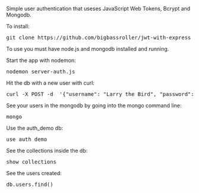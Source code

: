 Simple user authentication that useses JavaScript Web Tokens, Bcrypt and Mongodb.

To install:
<pre>git clone https://github.com/bigbassroller/jwt-with-express</pre>

To use you must have node.js and mongodb installed and running.

Start the app with nodemon:
<pre>
nodemon server-auth.js
</pre>

Hit the db with a new user with curl:
<pre>
curl -X POST -d  '{"username": "Larry the Bird", "password": "pass"}' -H "Content-Type: application/json" localhost:3000/user
</pre>

See your users in the mongodb by going into the mongo command line:
<pre>
mongo
</pre>

Use the auth_demo db:
<pre>
use auth_demo
</pre>

See the collections inside the db:
<pre>
show collections
</pre>

See the users created:
<pre>
db.users.find()
</pre>







